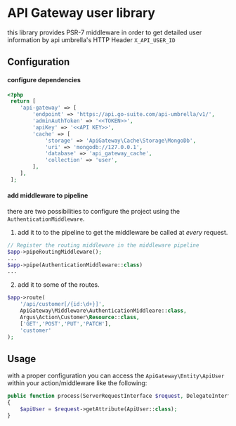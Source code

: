 # API Gateway user library

this library provides PSR-7 middleware in order to get detailed user information by api umbrella's HTTP Header `X_API_USER_ID`

## Configuration

#### configure dependencies


```php
<?php 
 return [
 	'api-gateway' => [
 		'endpoint' => 'https://api.go-suite.com/api-umbrella/v1/',
 		'adminAuthToken' => '<<TOKEN>>',
 		'apiKey' => '<<API KEY>>',
 		'cache' => [
 			'storage' => 'ApiGateway\Cache\Storage\MongoDb',
 			'uri' => 'mongodb://127.0.0.1',
 			'database' => 'api_gateway_cache',
 			'collection' => 'user',
 		],
 	],
 ];
 ```
 
#### add middleware to pipeline
there are two possibilities to configure the project using the `AuthenticationMiddleware`.

1) add it to to the pipeline to get the middleware be called at _every_ request.

```php
// Register the routing middleware in the middleware pipeline
$app->pipeRoutingMiddleware();
...
$app->pipe(AuthenticationMiddleware::class)
...
```

2) add it to some of the routes.

```php
$app->route(
	'/api/customer[/{id:\d+}]',
	ApiGateway\Middleware\AuthenticationMiddleare::class,
	Argus\Action\Customer\Resource::class,
	['GET','POST','PUT','PATCH'],
	'customer'
);
```

## Usage
with a proper configuration you can access the `ApiGateway\Entity\ApiUser` within your action/middleware like the following:

```php
public function process(ServerRequestInterface $request, DelegateInterface $delegate)
{
    $apiUser = $request->getAttribute(ApiUser::class);
}
```